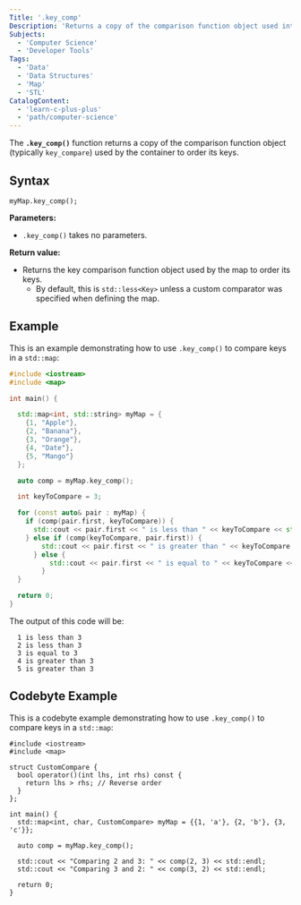 ```yaml
---
Title: '.key_comp'
Description: 'Returns a copy of the comparison function object used internally by associative containers (like `std::map`) to order their keys.'
Subjects:
  - 'Computer Science'
  - 'Developer Tools'
Tags:
  - 'Data'
  - 'Data Structures'
  - 'Map'
  - 'STL'
CatalogContent:
  - 'learn-c-plus-plus'
  - 'path/computer-science'
---
```


The **`.key_comp()`** function returns a copy of the comparison function object (typically `key_compare`) used by the container to order its keys.

## Syntax

```pseudo
myMap.key_comp();
```

**Parameters:**

- `.key_comp()` takes no parameters.

**Return value:**

- Returns the key comparison function object used by the map to order its keys.
  - By default, this is `std::less<Key>` unless a custom comparator was specified when defining the map.

## Example

This is an example demonstrating how to use `.key_comp()` to compare keys in a `std::map`:

```cpp
#include <iostream>
#include <map>

int main() {

  std::map<int, std::string> myMap = {
    {1, "Apple"},
    {2, "Banana"},
    {3, "Orange"},
    {4, "Date"},
    {5, "Mango"}
  };

  auto comp = myMap.key_comp();

  int keyToCompare = 3;

  for (const auto& pair : myMap) {
    if (comp(pair.first, keyToCompare)) {
      std::cout << pair.first << " is less than " << keyToCompare << std::endl;
    } else if (comp(keyToCompare, pair.first)) {
        std::cout << pair.first << " is greater than " << keyToCompare << std::endl;
      } else {
          std::cout << pair.first << " is equal to " << keyToCompare << std::endl;
        }
  }

  return 0;
}
```

The output of this code will be:

```shell
  1 is less than 3
  2 is less than 3
  3 is equal to 3
  4 is greater than 3
  5 is greater than 3
```

## Codebyte Example

This is a codebyte example demonstrating how to use `.key_comp()` to compare keys in a `std::map`:

```codebyte/cpp
#include <iostream>
#include <map>

struct CustomCompare {
  bool operator()(int lhs, int rhs) const {
    return lhs > rhs; // Reverse order
  }
};

int main() {
  std::map<int, char, CustomCompare> myMap = {{1, 'a'}, {2, 'b'}, {3, 'c'}};

  auto comp = myMap.key_comp();

  std::cout << "Comparing 2 and 3: " << comp(2, 3) << std::endl;
  std::cout << "Comparing 3 and 2: " << comp(3, 2) << std::endl;

  return 0;
}
```

